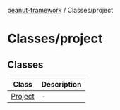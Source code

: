 [peanut-framework](../../modules.md) / Classes/project

# Classes/project

## Classes

| Class | Description |
| ------ | ------ |
| [Project](classes/Project.md) | - |
